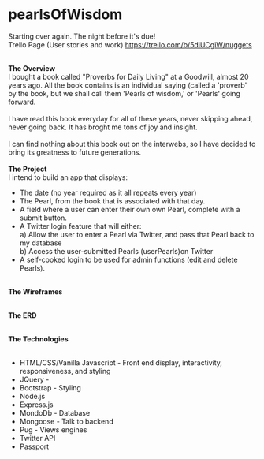 # pearlsOfWisdom
Starting over again. The night before it's due!</br>
Trello Page (User stories and work)
https://trello.com/b/5diUCgiW/nuggets </br></br>

<b>The Overview</b></br>
I bought a book called "Proverbs for Daily Living" at a Goodwill, almost 20 years ago.
All the book contains is an individual saying (called a 'proverb' by the book, but we shall call them 'Pearls of wisdom,' or 'Pearls' going forward.</br></br>
I have read this book everyday for all of these years, never skipping ahead, never going back. It has broght me tons of joy and insight.</br></br>
I can find nothing about this book out on the interwebs, so I have decided to bring its greatness to future generations.</br></br>
<b>The Project</b></br>
I intend to build an app that displays:</br>
* The date (no year required as it all repeats every year)</br>
* The Pearl, from the book that is associated with that day.</br>
* A field where a user can enter their own own Pearl, complete with a submit button.</br>
* A Twitter login feature that will either:</br>
  a) Allow the user to enter a Pearl via Twitter, and pass that Pearl back to my database</br>
  b) Access the user-submitted Pearls (userPearls)on Twitter<br>
* A self-cooked login to be used for admin functions (edit and delete Pearls).</br></br>

<b>The Wireframes</b></br></br>

<b> The ERD</b></br></br>

<b>The Technologies</b></br></br>
* HTML/CSS/Vanilla Javascript - Front end display, interactivity, responsiveness, and styling
* JQuery  - 
* Bootstrap - Styling
* Node.js
* Express.js
* MondoDb - Database
* Mongoose - Talk to backend
* Pug - Views engines
* Twitter API
* Passport
